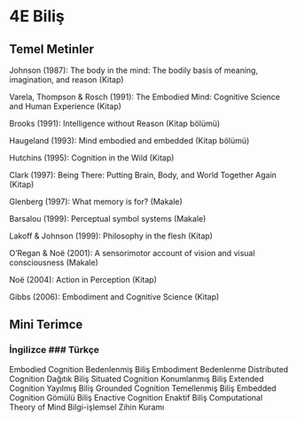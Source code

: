 # 4E Biliş

## Temel Metinler

Johnson (1987): The body in the mind: The bodily basis of meaning, imagination, and reason (Kitap)

Varela, Thompson & Rosch (1991): The Embodied Mind: Cognitive Science and Human Experience (Kitap)

Brooks (1991): Intelligence without Reason (Kitap bölümü)

Haugeland (1993): Mind embodied and embedded (Kitap bölümü)

Hutchins (1995): Cognition in the Wild (Kitap)

Clark (1997): Being There: Putting Brain, Body, and World Together Again (Kitap)

Glenberg (1997): What memory is for? (Makale)

Barsalou (1999): Perceptual symbol systems (Makale)

Lakoff & Johnson (1999): Philosophy in the flesh (Kitap)

O’Regan & Noë (2001): A sensorimotor account of vision and visual consciousness (Makale)

Noë (2004): Action in Perception (Kitap)

Gibbs (2006): Embodiment and Cognitive Science (Kitap)

## Mini Terimce

### İngilizce	                ### Türkçe
Embodied Cognition	          Bedenlenmiş Biliş
Embodiment	                  Bedenlenme
Distributed Cognition	        Dağıtık Biliş
Situated Cognition	          Konumlanmış Biliş
Extended Cognition	          Yayılmış Biliş
Grounded Cognition	          Temellenmiş Biliş
Embedded Cognition	          Gömülü Biliş
Enactive Cognition	          Enaktif Biliş
Computational Theory of Mind	Bilgi-işlemsel Zihin Kuramı
